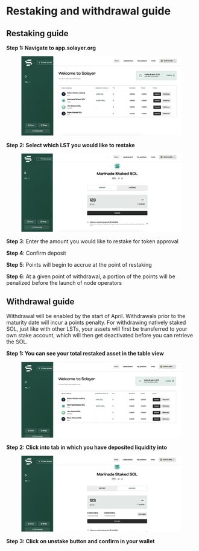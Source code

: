 # Restaking and withdrawal guide

## Restaking guide&#x20;

**Step 1: Navigate to app.solayer.org**&#x20;

<figure><img src="../.gitbook/assets/image (3) (1).png" alt=""><figcaption></figcaption></figure>

**Step 2: Select which LST you would like to restake**&#x20;

<figure><img src="../.gitbook/assets/image (1) (1) (1).png" alt=""><figcaption></figcaption></figure>

**Step 3**: Enter the amount you would like to restake for token approval

**Step 4**: Confirm deposit &#x20;

**Step 5**: Points will begin to accrue at the point of restaking&#x20;

**Step 6**: At a given point of withdrawal, a portion of the points will be penalized before the launch of node operators&#x20;



## Withdrawal guide

Withdrawal will be enabled by the start of April. Withdrawals prior to the maturity date will incur a points penalty. For withdrawing natively staked SOL, just like with other LSTs, your assets will first be transferred to your own stake account, which will then get deactivated before you can retrieve the SOL.

**Step 1: You can see your total restaked asset in the table view**&#x20;

<figure><img src="../.gitbook/assets/image (2) (1) (1).png" alt=""><figcaption></figcaption></figure>

**Step 2: Click into tab in which you have deposited liquidity into**&#x20;

<figure><img src="../.gitbook/assets/image (7).png" alt=""><figcaption></figcaption></figure>

**Step 3: Click on unstake button and confirm in your wallet**
